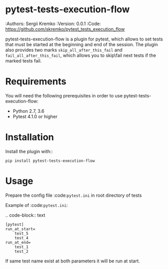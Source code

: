 

pytest-tests-execution-flow
==============================================================================

:Authors: Sergii Kremko
:Version: 0.0.1
:Code: https://github.com/skremko/pytest_tests_execution_flow


pytest-tests-execution-flow is a plugin for pytest, which allows to set tests that
must be started at the beginning and end of the session. The plugin also provides two marks
`skip_all_after_this_fail` and `fail_all_after_this_fail`, which allows you to skip\fail
next tests if the marked tests fail.

Requirements
==============================================================================

You will need the following prerequisites in order to use pytest-tests-execution-flow:

- Python 2.7, 3.6
- Pytest 4.1.0 or higher

Installation
==============================================================================
Install the plugin with::

    pip install pytest-tests-execution-flow

Usage
==============================================================================
Prepare the config file :code:`pytest.ini` in root directory of tests

Example of :code:`pytest.ini`:

.. code-block:: text

    [pytest]
    run_at_start=
        test_5
        test_4 
    run_at_end=
        test_1
        test_2 

If same test name exist at both parameters it will be run at start.